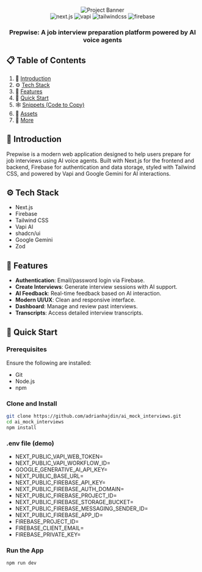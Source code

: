 <div align="center">
  <br />
  <img src="https://github.com/user-attachments/assets/1c0131c7-9f2d-4e3b-b47c-9679e76d8f9a" alt="Project Banner">
  <br />
  <div>
    <img src="https://img.shields.io/badge/-Next.JS-black?style=for-the-badge&logoColor=white&logo=nextdotjs&color=black" alt="next.js" />
    <img src="https://img.shields.io/badge/-Vapi-white?style=for-the-badge&color=5dfeca" alt="vapi" />
    <img src="https://img.shields.io/badge/-Tailwind_CSS-black?style=for-the-badge&logoColor=white&logo=tailwindcss&color=06B6D4" alt="tailwindcss" />
    <img src="https://img.shields.io/badge/-Firebase-black?style=for-the-badge&logoColor=white&logo=firebase&color=DD2C00" alt="firebase" />
  </div>

  <h3 align="center">Prepwise: A job interview preparation platform powered by AI voice agents</h3>
</div>

## 📋 Table of Contents

1. 🤖 [Introduction](#introduction)
2. ⚙️ [Tech Stack](#tech-stack)
3. 🔋 [Features](#features)
4. 🤸 [Quick Start](#quick-start)
5. 🕸️ [Snippets (Code to Copy)](#snippets)
6. 🔗 [Assets](#assets)
7. 🚀 [More](#more)

## 🤖 Introduction

Prepwise is a modern web application designed to help users prepare for job interviews using AI voice agents. Built with Next.js for the frontend and backend, Firebase for authentication and data storage, styled with Tailwind CSS, and powered by Vapi and Google Gemini for AI interactions.

## ⚙️ Tech Stack

- Next.js
- Firebase
- Tailwind CSS
- Vapi AI
- shadcn/ui
- Google Gemini
- Zod

## 🔋 Features

- **Authentication**: Email/password login via Firebase.
- **Create Interviews**: Generate interview sessions with AI support.
- **AI Feedback**: Real-time feedback based on AI interaction.
- **Modern UI/UX**: Clean and responsive interface.
- **Dashboard**: Manage and review past interviews.
- **Transcripts**: Access detailed interview transcripts.

## 🤸 Quick Start

### Prerequisites

Ensure the following are installed:

- Git
- Node.js
- npm

### Clone and Install

```bash
git clone https://github.com/adrianhajdin/ai_mock_interviews.git
cd ai_mock_interviews
npm install
```
### .env file (demo)
- NEXT_PUBLIC_VAPI_WEB_TOKEN=
- NEXT_PUBLIC_VAPI_WORKFLOW_ID=
- GOOGLE_GENERATIVE_AI_API_KEY=
- NEXT_PUBLIC_BASE_URL=
- NEXT_PUBLIC_FIREBASE_API_KEY=
- NEXT_PUBLIC_FIREBASE_AUTH_DOMAIN=
- NEXT_PUBLIC_FIREBASE_PROJECT_ID=
- NEXT_PUBLIC_FIREBASE_STORAGE_BUCKET=
- NEXT_PUBLIC_FIREBASE_MESSAGING_SENDER_ID=
- NEXT_PUBLIC_FIREBASE_APP_ID=
- FIREBASE_PROJECT_ID=
- FIREBASE_CLIENT_EMAIL=
- FIREBASE_PRIVATE_KEY=
### Run the App
```bash
npm run dev


